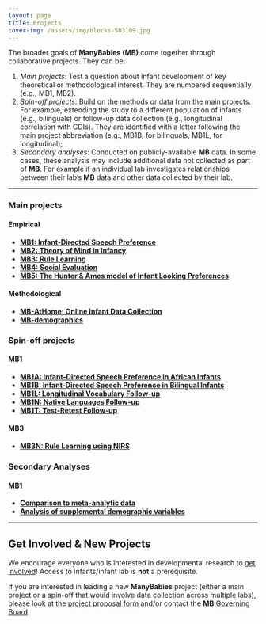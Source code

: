 ```yaml
---
layout: page
title: Projects
cover-img: /assets/img/blocks-503109.jpg
---
```

<!---
To-do:
- add link to internal title (Secondary Analysis 2).

Suggestions:
- Home Spin-offs as bullets right below their main project as spin-off numbers increase.

Notes.
- research questions in "notes.txt"
- alphabetical order
--->

The broader goals of **ManyBabies (MB)** come together through collaborative projects. They can be:

1. *Main projects*: Test a question about infant development of key theoretical or methodological interest. They are numbered sequentially (e.g., MB1, MB2).
2. *Spin-off projects*: Build on the methods or data from the main projects. For example, extending the study to a different population of infants (e.g., bilinguals) or follow-up data collection (e.g., longitudinal correlation with CDIs). They are identified with a letter following the main project abbreviation (e.g., MB1B, for bilinguals; MB1L, for longitudinal);
3. *Secondary analyses*: Conducted on publicly-available **MB** data. In some cases, these analysis may include additional data not collected as part of **MB**. For example if an individual lab investigates relationships between their lab’s **MB** data and other data collected by their lab.

***

### Main projects
#### Empirical
* [**MB1: Infant-Directed Speech Preference**]({{site.baseurl}}/MB1/)
* [**MB2: Theory of Mind in Infancy** ]({{site.baseurl}}/MB2/)
* [**MB3: Rule Learning**]({{site.baseurl}}/MB3/)
* [**MB4: Social Evaluation**]({{site.baseurl}}/MB4/)
* [**MB5: The Hunter & Ames model of Infant Looking Preferences**]({{site.baseurl}}/MB5/)

#### Methodological
* [**MB-AtHome: Online Infant Data Collection**]({{site.baseurl}}/MB-AtHome/)
* [**MB-demographics**]({{site.baseurl}}/MB-demographics/)

<!--alphabetical order -->
### Spin-off projects
#### MB1
* [**MB1A: Infant-Directed Speech Preference in African Infants**]({{site.baseurl}}/MB1A/)  
* [**MB1B: Infant-Directed Speech Preference in Bilingual Infants**]({{site.baseurl}}/MB1B/)    
* [**MB1L: Longitudinal Vocabulary Follow-up**]({{site.baseurl}}/MB1L/)    
* [**MB1N: Native Languages Follow-up**]({{site.baseurl}}/MB1N/)    
* [**MB1T: Test-Retest Follow-up**]({{site.baseurl}}/MB1T/)  

#### MB3
* [**MB3N: Rule Learning using NIRS**]({{site.baseurl}}/MB3N/)    

### Secondary Analyses
#### MB1
* [**Comparison to meta-analytic data**]({{site.baseurl}}/MB1SA/)
* [**Analysis of supplemental demographic variables**]({{site.baseurl}}/MB1SA/)

***

## Get Involved & New Projects
We encourage everyone who is interested in developmental research to [get involved]({{site.baseurl}}/get_involved/)! Access to infants/infant lab is **not** a prerequisite.

If you are interested in leading a new **ManyBabies** project (either a main project or a spin-off that would involve data collection across multiple labs), please look at the [project proposal form](https://docs.google.com/document/d/1kbnK2us2Svfcf7X4TAI5YUw3_duUNAQoYINTuuWr1Jw/edit) and/or contact the **MB** [Governing Board](mailto:manybabies-gb@mailman.stanford.edu).
